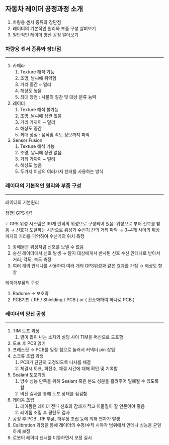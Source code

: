 ## 자동차 레이더 공정과정 소개

1. 차량용 센서 종류와 장단점
2. 레이더의 기본적인 원리와 부품 구성 살펴보기
3. 일반적인 레이더 양산 공정 알아보기

### 차량용 센서 종류와 장단점

---

1. 카메라
    1. Texture 해석 가능
    2. 조명, 날씨에 취약함
    3. 거리 중간 ~ 멀리
    4. 해상도 높음
    5. 최대 장점 : 사물의 질감 및 대상 분류 능력
2. 레이더
    1. Texture 해석 불가능
    2. 조명, 날씨에 상관 없음
    3. 거리 가까이 ~ 멀리
    4. 해상도 중간
    5. 최대 장점 : 움직임 속도 정보까지 파악
3. Sensor Fusion
    1. Texture 해석 가능
    2. 조명, 날씨에 상관 없음
    3. 거리 가까이 ~ 멀리
    4. 해상도 높음
    5. 두가지 이상의 여러가지 센서를 사용하는 방식

### 레이더의 기본적인 원리와 부품 구성

---

레이더의 기본원리

잠깐! GPS 란?

<aside>
💡 GPS 위성 시스템은 30개 안팎의 위성으로 구성되어 있음.
위성으로 부터 신호를 받음 → 신호가 도달하는 시간으로 위성과 수신기 간의 거리 파악 → 3~4개 사이의 위성까지의 거리를 파악하여 수신기의 위치 특정

</aside>

1. 장애물은 위성처럼 신호를 보낼 수 없음
2. 송신 레이더에서 신호 발생 → 탐지 대상에게서 반사된 신호 수신 안테나로 받아서 거리, 각도, 속도 측정
3. 여러 개의 안테나를 사용하여 여러 개의 GPS위성과 같은 효과를 가짐 → 해상도 향상

레이더부품의 구성

1. Radome → 보호막
2. PCB기판 ( RF / Shielding / PCB ) or ( 간소화하여 하나로 PCB )

### 레이더의 양산 공정

---

1. TIM 도포 과정
    1. 열이 많이 나는 소자와 실딩 사이 TIM을 머신으로 도포함
2. 도포 후 PCB 얹기
3. 프레스핏 → PCB를 일정 힘으로 눌러서 커넥터 pin 삽입
4. 스크류 조립 과정
    1. PCB가 단단히 고정되도록 나사를 체결
    2. 체결시 토크, 회전수, 체결 시간에 대해 확인 및 기록함
5. Sealant 도포과정
    1. 방수 성능 만족을 위해 Sealant 혹은 본드 성분을 흘려주어 밀폐될 수 있도록 함
    2. 비전 검사를 통해 도포 상태를 점검함
6. 레이돔 조립
    1. 레이돔은 레이더 전파 신호의 감쇄가 적고 이물질이 잘 안묻어야 좋음
    2. 레이돔 조립 후 평탄도 검사
7. 공정 후 PCB , RF 부품, 하우징 조립 등에 의해 편차가 발생
8. Calibration 과정을 통해 레이더의 수평/수직 시야각 범위에서 안테나 성능을 균일하게 보정
9. 로봇이 레이더 센서를 이동하면서 보정 실시
